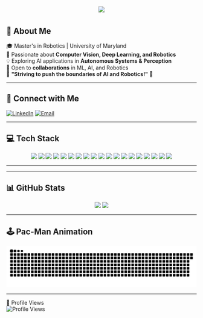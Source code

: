 <div align="center">

<h1>
  <img src="https://readme-typing-svg.herokuapp.com?font=Fira+Code&size=28&pause=1000&color=F75C7E&center=true&vCenter=true&width=600&lines=Hi+There!+👋;I'm+Ashutosh+Reddy!" />
</h1>

</div>

## 🚀 About Me  
🎓 Master's in Robotics | University of Maryland  
🤖 Passionate about **Computer Vision, Deep Learning, and Robotics**  
💡 Exploring AI applications in **Autonomous Systems & Perception**  
🤝 Open to **collaborations** in ML, AI, and Robotics  
🚀 **"Striving to push the boundaries of AI and Robotics!"** 🚀  

---

## 🔗 Connect with Me  
[![LinkedIn](https://img.shields.io/badge/LinkedIn-%230077B5.svg?style=for-the-badge&logo=linkedin&logoColor=white)](https://www.linkedin.com/in/ashutosh-reddy-atimyala/) 
[![Email](https://img.shields.io/badge/Gmail-%23D14836.svg?style=for-the-badge&logo=gmail&logoColor=white)](mailto:ashutoshreddy.1510@gmail.com)

---

## 💻 Tech Stack  
<p align="center">
  <!-- Programming Languages -->
  <img src="https://img.shields.io/badge/Python-3670A0?style=for-the-badge&logo=python&logoColor=ffdd54" />
  <img src="https://img.shields.io/badge/C++-%2300599C.svg?style=for-the-badge&logo=c%2B%2B&logoColor=white" />
  <img src="https://img.shields.io/badge/C-%2300599C.svg?style=for-the-badge&logo=c&logoColor=white" />
  
  <!-- Machine Learning & Deep Learning -->
  <img src="https://img.shields.io/badge/TensorFlow-%23FF6F00.svg?style=for-the-badge&logo=TensorFlow&logoColor=white" />
  <img src="https://img.shields.io/badge/PyTorch-%23EE4C2C.svg?style=for-the-badge&logo=PyTorch&logoColor=white" />
  <img src="https://img.shields.io/badge/OpenCV-%23white.svg?style=for-the-badge&logo=opencv&logoColor=black" />
  <img src="https://img.shields.io/badge/Scikit_Learn-F7931E?style=for-the-badge&logo=scikit-learn&logoColor=white" />
  <img src="https://img.shields.io/badge/Numpy-013243?style=for-the-badge&logo=numpy&logoColor=white" />
  <img src="https://img.shields.io/badge/Pandas-150458?style=for-the-badge&logo=pandas&logoColor=white" />

  <!-- Cloud & DevOps -->
  <img src="https://img.shields.io/badge/GoogleCloud-%234285F4.svg?style=for-the-badge&logo=google-cloud&logoColor=white" />
  <img src="https://img.shields.io/badge/AWS-%23FF9900.svg?style=for-the-badge&logo=amazon-aws&logoColor=white" />
  <img src="https://img.shields.io/badge/Oracle%20Cloud-%23F00000.svg?style=for-the-badge&logo=oracle&logoColor=white" />
  
  <!-- Robotics & Hardware -->
  <img src="https://img.shields.io/badge/ROS-%230A0FF9.svg?style=for-the-badge&logo=ros&logoColor=white" />
  <img src="https://img.shields.io/badge/Arduino-00979D?style=for-the-badge&logo=Arduino&logoColor=white" />
  <img src="https://img.shields.io/badge/RaspberryPi-C51A4A?style=for-the-badge&logo=Raspberry-Pi" />
  
  <!-- Other Tools -->
  <img src="https://img.shields.io/badge/Git-F05032?style=for-the-badge&logo=git&logoColor=white" />
  <img src="https://img.shields.io/badge/Docker-%230db7ed.svg?style=for-the-badge&logo=docker&logoColor=white" />
  <img src="https://img.shields.io/badge/Linux-%23FCC624.svg?style=for-the-badge&logo=linux&logoColor=black" />
  <img src="https://img.shields.io/badge/Salesforce-%2300A1E0.svg?style=for-the-badge&logo=salesforce&logoColor=white" />
</p>

---
<!--- 
## 📌 Featured Projects  
🚀 **[3D Object Reconstruction & Pose Estimation](https://github.com/Ashutosh1510/3D-Object-Reconstruction)** - Deep learning-based 3D shape prediction  
🔍 **[Monocular Visual Odometry](https://github.com/Ashutosh1510/Monocular-VO)** - Estimating motion using Transformers  
🛣️ **[Lane Detection & Turn Prediction](https://github.com/Ashutosh1510/Lane-Detection)** - Real-time lane detection  

🌟 **More Projects:** [🔗 GitHub Repos](https://github.com/Ashutosh1510?tab=repositories)  --->

---

## 📊 GitHub Stats  
<div align="center">
  <img height="180em" src="https://github-readme-stats.vercel.app/api?username=Ashutosh1510&theme=gotham&hide_border=false&include_all_commits=true&count_private=true&show_icons=true"/>
  <img height="180em" src="https://github-readme-streak-stats.herokuapp.com/?user=Ashutosh1510&theme=gotham&hide_border=false&show_icons=true"/>
</div>

---

## 🕹️ Pac-Man Animation  
![Pac-Man eating contributions](https://raw.githubusercontent.com/Ashutosh1510/Ashutosh1510/main/github-contribution-grid-pacman.svg)


---
👀 Profile Views  
![Profile Views](https://komarev.com/ghpvc/?username=Ashutosh1510&color=blue)
